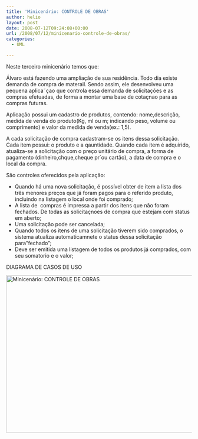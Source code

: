 ```yaml
---
title: 'Minicenário: CONTROLE DE OBRAS'
author: helio
layout: post
date: 2008-07-12T09:24:08+00:00
url: /2008/07/12/minicenario-controle-de-obras/
categories:
  - UML

---
```

Neste terceiro minicenário temos que:

Álvaro está fazendo uma ampliação de sua residência. Todo dia existe demanda de compra de materail. Sendo assim, ele desenvolveu uma pequena aplica˜çao que controla essa demanda de solicitações e as compras efetuadas, de forma a montar uma base de cotaçnao para as compras futuras.

Aplicação possui um cadastro de produtos, contendo: nome,descrição, medida de venda do produto(Kg, ml ou m; indicando peso, volume ou comprimento) e valor da medida de venda(ex.: 1,5).

A cada solicitação de compra cadastram-se os itens dessa solicitação. Cada item possui: o produto e a qauntidade. Quando cada item é adquirido, atualiza-se a solicitação com o preço unitário de compra, a forma de pagamento (dinheiro,chque,cheque pr´ou cartão), a data de compra e o local da compra.

São controles oferecidos pela aplicação:

  * Quando há uma nova solicitação, é possível obter de item a lista dos três menores preços que já foram pagos para o referido produto, incluindo na listagem o local onde foi comprado;
  * A lista de  compras é impressa a partir dos itens que não foram fechados. De todas as solicitaçnoes de compra que estejam com status em aberto;
  * Uma solicitação pode ser cancelada;
  * Quando todos os itens de uma solicitação tiverem sido comprados, o sistema atualiza automaticamnete o status dessa solicitação para&#8221;fechado&#8221;;
  * Deve ser emitida uma listagem de todos os produtos já comprados, com seu somatorio e o valor;

DIAGRAMA DE CASOS DE USO

<img src="http://www.helmed.net/blog/wp-content/uploads/2008/07/controle-de-obras.png" alt="Minicenário: CONTROLE DE OBRAS" height="426" width="642" />